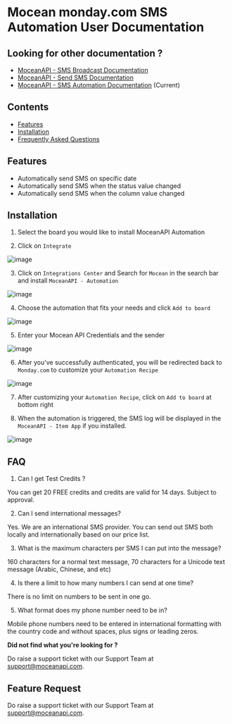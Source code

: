 # Mocean monday.com SMS Automation User Documentation

## Looking for other documentation ?
- [MoceanAPI - SMS Broadcast Documentation](https://moceanapi.github.io/monday-dashboard/)
- [MoceanAPI - Send SMS Documentation](https://moceanapi.github.io/monday-item/)
- [MoceanAPI - SMS Automation Documentation](https://moceanapi.github.io/monday-automation/)  (Current)

## Contents
- [Features](#features)
- [Installation](#installation)
- [Frequently Asked Questions](#faq)

## Features
- Automatically send SMS on specific date
- Automatically send SMS when the status value changed
- Automatically send SMS when the column value changed

## Installation

1. Select the board you would like to install MoceanAPI Automation

2. Click on `Integrate`

![image](https://user-images.githubusercontent.com/24620178/153557889-12aac289-64c2-4ddc-b265-e3838e9703c9.png)

3. Click on `Integrations Center` and Search for `Mocean` in the search bar and install `MoceanAPI - Automation`

![image](https://user-images.githubusercontent.com/24620178/153558065-f8f9f4bc-ad8f-45db-9f43-91dabfde2a96.png)

4. Choose the automation that fits your needs and click `Add to board`

![image](https://user-images.githubusercontent.com/24620178/153558167-20baab8b-1d81-4fb3-8961-f0d4198a60ca.png)

5. Enter your Mocean API Credentials and the sender

![image](https://user-images.githubusercontent.com/24620178/153541789-9bef40e4-977f-4ade-bcb2-cb84c2c6211c.png)

6. After you've successfully authenticated, you will be redirected back to `Monday.com` to customize your `Automation Recipe`

![image](https://user-images.githubusercontent.com/24620178/153558546-4ea76118-41c5-496e-a02a-89736fc285b6.png)

7. After customizing your `Automation Recipe`, click on `Add to board` at bottom right

8. When the automation is triggered, the SMS log will be displayed in the `MoceanAPI - Item App` if you installed.

![image](https://user-images.githubusercontent.com/24620178/153558811-685771d1-bc23-4ba7-bf78-4301173af29a.png)

## FAQ
1. Can I get Test Credits ?

You can get 20 FREE credits and credits are valid for 14 days. Subject to approval.

2. Can I send international messages?

Yes. We are an international SMS provider. You can send out SMS both locally and internationally based on our price list.

3. What is the maximum characters per SMS I can put into the message?

160 characters for a normal text message, 70 characters for a Unicode text message (Arabic, Chinese, and etc)

4. Is there a limit to how many numbers I can send at one time?

There is no limit on numbers to be sent in one go.

5. What format does my phone number need to be in?

Mobile phone numbers need to be entered in international formatting with the country code and without spaces, plus signs or leading zeros.

**Did not find what you're looking for ?**

Do raise a support ticket with our Support Team at support@moceanapi.com.

## Feature Request
Do raise a support ticket with our Support Team at support@moceanapi.com.
